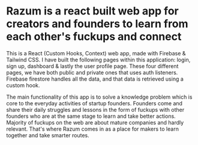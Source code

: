 # Razum is a react built web app for creators and founders to learn from each other's fuckups and connect

This is a React (Custom Hooks, Context) web app, made with Firebase & Tailwind CSS. I have built the
following pages within this application: login, sign up, dashboard & lastly the user profile page. 
These four different pages, we have both public and private ones that uses auth listeners. 
Firebase firestore handles all the data, and that data is retrieved using a custom hook.

The main functionality of this app is to solve a knowledge problem which is core to the everyday activities 
of startup founders. Founders come and share their daily struggles and lessons in the form of fuckups 
with other founders who are at the same stage to learn and take better actions. 
Majority of fuckups on the web are about mature companies and hardly relevant. 
That's where Razum comes in as a place for makers to learn together and take smarter routes.
